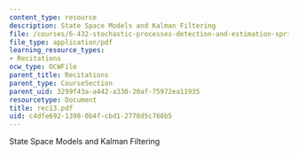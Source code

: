 ```yaml
---
content_type: resource
description: State Space Models and Kalman Filtering
file: /courses/6-432-stochastic-processes-detection-and-estimation-spring-2004/c4dfe69213980b4fcbd12778d5c768b5_rec13.pdf
file_type: application/pdf
learning_resource_types:
- Recitations
ocw_type: OCWFile
parent_title: Recitations
parent_type: CourseSection
parent_uid: 3299f43a-a442-a330-20af-75972ea11935
resourcetype: Document
title: rec13.pdf
uid: c4dfe692-1398-0b4f-cbd1-2778d5c768b5
---
```

State Space Models and Kalman Filtering

